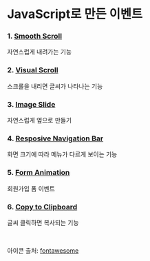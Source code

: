 # JavaScript로 만든 이벤트

### 1. [Smooth Scroll](https://github.com/enginecode-cpu/Pure-Event-JavaScript/tree/main/1.Smooth-Scroll)
자연스럽게 내려가는 기능
### 2. [Visual Scroll](https://github.com/enginecode-cpu/Pure-Event-JavaScript/tree/main/2.Visual%20Effect)
스크롤을 내리면 글씨가 나타나는 기능
### 3. [Image Slide](https://github.com/enginecode-cpu/Pure-Event-JavaScript/tree/main/3.Image-Slider)
자연스럽게 옆으로 만들기
### 4. [Resposive Navigation Bar](https://github.com/enginecode-cpu/Pure-Event-JavaScript/tree/main/4.Responsive-Nav)
화면 크기에 따라 메뉴가 다르게 보이는 기능
### 5. [Form Animation](https://github.com/enginecode-cpu/Pure-Event-JavaScript/tree/main/5.Form-Animation)
회원가입 폼 이벤트
### 6. [Copy to Clipboard](https://github.com/enginecode-cpu/Pure-JavaScript-Event/tree/main/6.Copy-Clipboard)
글씨 클릭하면 복사되는 기능

<br>

아이콘 출처: [fontawesome](https://fontawesome.com/)
